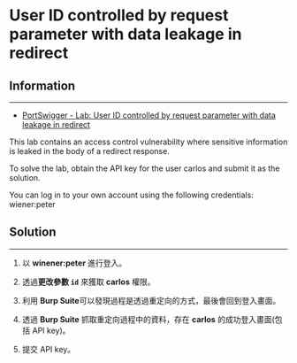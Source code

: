 # User ID controlled by request parameter with data leakage in redirect

## Information
---

- [PortSwigger - Lab: User ID controlled by request parameter with data leakage in redirect ](https://portswigger.net/web-security/access-control/lab-user-id-controlled-by-request-parameter-with-data-leakage-in-redirect)

This lab contains an access control vulnerability where sensitive information is leaked in the body of a redirect response.

To solve the lab, obtain the API key for the user carlos and submit it as the solution.

You can log in to your own account using the following credentials: wiener:peter 

## Solution
---

1. 以 **winener:peter** 進行登入。

2. 透過**更改參數 `id`** 來獲取 **carlos** 權限。

3. 利用 **Burp Suite**可以發現過程是透過重定向的方式，最後會回到登入畫面。

4. 透過 **Burp Suite** 抓取重定向過程中的資料，存在 **carlos** 的成功登入畫面(包括 API key)。

5. 提交 API key。